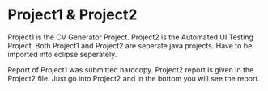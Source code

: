 # Project1 & Project2

Project1 is the CV Generator Project.
Project2 is the Automated UI Testing Project.
Both Project1 and Project2 are seperate java projects. 
Have to be imported into eclipse seperately.

Report of Project1 was submitted hardcopy. Project2 report is given in the Project2 file. Just go into Project2 and in the bottom you will see the report.
